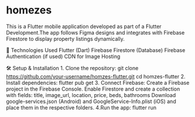 # homezes

This is a Flutter mobile application developed as part of a Flutter Development.The app follows Figma designs and integrates with Firebase Firestore to display property listings dynamically.

🚀 Technologies Used Flutter (Dart) Firebase Firestore (Database) Firebase Authentication (if used) CDN for Image Hosting

🛠️ Setup & Installation
 1️. Clone the repository: git clone https://github.com/your-username/homzes-flutter.git cd homzes-flutter 
 2️. Install dependencies: flutter pub get
 3️. Connect Firebase: Create a Firebase project in the Firebase Console. Enable Firestore and create a collection with fields: title, image_url, location, price, beds, bathrooms Download google-services.json (Android) and GoogleService-Info.plist (iOS) and place them in the respective folders.
 4️.Run the app: flutter run


